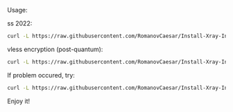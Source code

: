 Usage: 

ss 2022:
```bash
curl -L https://raw.githubusercontent.com/RomanovCaesar/Install-Xray-Inbounds/main/install_ss2022_xray.sh -o install_ss2022_xray.sh && chmod +x install_ss2022_xray.sh && sudo ./install_ss2022_xray.sh
```
vless encryption (post-quantum):
```bash
curl -L https://raw.githubusercontent.com/RomanovCaesar/Install-Xray-Inbounds/main/install_vless_encryption.sh -o install_vless_encryption.sh && chmod +x install_vless_encryption.sh && sudo ./install_vless_encryption.sh
```

If problem occured, try:
```bash
curl -L https://raw.githubusercontent.com/RomanovCaesar/Install-Xray-Inbounds/main/uninstall_xray.sh -o uninstall_xray.sh && chmod +x uninstall_xray.sh && sudo ./uninstall_xray.sh
```

Enjoy it! 
